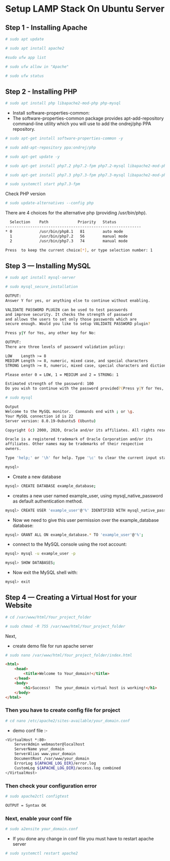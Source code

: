 # **Setup LAMP Stack On Ubuntu Server**

## Step 1 - Installing Apache

```bash
# sudo apt update
```

```bash
# sudo apt install apache2
```

```bash
#sudo ufw app list
```

```bash
# sudo ufw allow in "Apache"
```

```bash
# sudo ufw status
```

## Step 2 - Installing PHP

```bash
# sudo apt install php libapache2-mod-php php-mysql
```

- Install software-properties-common:
- The software-properties-common package provides apt-add-repository command-line utility which you will use to add the ondrej/php PPA repository.

```bash
# sudo apt-get install software-properties-common -y
```

```bash
# sudo add-apt-repository ppa:ondrej/php
```

```bash
# sudo apt-get update -y
```

```bash
# sudo apt-get install php7.2 php7.2-fpm php7.2-mysql libapache2-mod-php7.2
```

```bash
# sudo apt-get install php7.3 php7.3-fpm php7.3-mysql libapache2-mod-php7.3
```

```bash
# sudo systemctl start php7.3-fpm
```

Check PHP version

```bash
# sudo update-alternatives --config php
```

There are 4 choices for the alternative php (providing /usr/bin/php).

```bash
  Selection    Path             Priority   Status
------------------------------------------------------------
* 0            /usr/bin/php8.1   81        auto mode
  1            /usr/bin/php7.2   56        manual mode
  2            /usr/bin/php7.3   74        manual mode

Press  to keep the current choice[*], or type selection number: 1
```

## Step 3 — Installing MySQL

```bash
# sudo apt install mysql-server
```

```bash
# sudo mysql_secure_installation
```

```bash
OUTPUT:
Answer Y for yes, or anything else to continue without enabling.

VALIDATE PASSWORD PLUGIN can be used to test passwords
and improve security. It checks the strength of password
and allows the users to set only those passwords which are
secure enough. Would you like to setup VALIDATE PASSWORD plugin?

Press y|Y for Yes, any other key for No:
```

```bash
OUTPUT:
There are three levels of password validation policy:

LOW    Length >= 8
MEDIUM Length >= 8, numeric, mixed case, and special characters
STRONG Length >= 8, numeric, mixed case, special characters and dictionary              file

Please enter 0 = LOW, 1 = MEDIUM and 2 = STRONG: 1
```

```bash
Estimated strength of the password: 100 
Do you wish to continue with the password provided?(Press y|Y for Yes, any other key for No) : y
```

```bash
# sudo mysql
```

```bash
Output
Welcome to the MySQL monitor.  Commands end with ; or \g.
Your MySQL connection id is 22
Server version: 8.0.19-0ubuntu5 (Ubuntu)

Copyright (c) 2000, 2020, Oracle and/or its affiliates. All rights reserved.

Oracle is a registered trademark of Oracle Corporation and/or its
affiliates. Other names may be trademarks of their respective
owners.

Type 'help;' or '\h' for help. Type '\c' to clear the current input statement.

mysql> 
```

- Create a new database

```bash
mysql> CREATE DATABASE example_database;
```

- creates a new user named example_user, using mysql_native_password as default authentication method.

```bash
mysql> CREATE USER 'example_user'@'%' IDENTIFIED WITH mysql_native_password BY 'password';
```

- Now we need to give this user permission over the example_database database:

```bash
mysql> GRANT ALL ON example_database.* TO 'example_user'@'%';
```

- connect to the MySQL console using the root account:

```bash
mysql> mysql -u example_user -p
```

```bash
mysql> SHOW DATABASES;
```

- Now exit the MySQL shell with:

```bash
mysql> exit
```

## Step 4 — Creating a Virtual Host for your Website

```bash
# cd /var/www/html/Your_project_folder  
```

```bash
# sudo chmod -R 755 /var/www/html/Your_project_folder  
```

Next,

- create demo file for run apache server  

```bash
# sudo nano /var/www/html/Your_project_folder/index.html  
```

```html
<html>
    <head>
        <title>Welcome to Your_domain!</title>
    </head>
    <body>
        <h1>Success!  The your_domain virtual host is working!</h1>
    </body>
</html>
```

### Then you have to create config file for project  

```bash
# cd nano /etc/apache2/sites-available/your_domain.conf
```

- demo conf file :-

```bash
<VirtualHost *:80>
    ServerAdmin webmaster@localhost
    ServerName your_domain
    ServerAlias www.your_domain
    DocumentRoot /var/www/your_domain
    ErrorLog ${APACHE_LOG_DIR}/error.log
    CustomLog ${APACHE_LOG_DIR}/access.log combined
</VirtualHost>
```

### Then check your configuration error  

```bash
# sudo apache2ctl configtest
```

```bash
OUTPUT = Syntax OK
```

### Next, enable your conf file  

```bash
# sudo a2ensite your_domain.conf
```

- If you done any change in conf file you must have to restart apache server  

```bash
# sudo systemctl restart apache2
```

